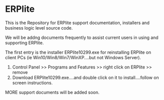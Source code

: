 # ERPlite

This is the Repository for ERPlite support documentation, installers and business logic level source code.

We will be addng documents frequently to assist current users in using and supporting ERPlite.

The first entry is the installer ERPlite10299.exe for reinstalling ERPlite  on client PCs (ie Win10/Win8/Win7/WinXP....but not Windows Server).
1. Control Panel >> Programs and Features >> right click on ERPlite >> remove
2. Download ERPlite10299.exe....and double click on it to install....follow on screen instructions.

MORE support documents will be added soon.

